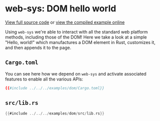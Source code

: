 # web-sys: DOM hello world

[View full source code][code] or [view the compiled example online][online]

[online]: https://rustwasm.github.io/wasm-bindgen/exbuild/dom/
[code]: https://github.com/rustwasm/wasm-bindgen/tree/master/examples/dom

Using `web-sys` we're able to interact with all the standard web platform
methods, including those of the DOM! Here we take a look at a simple "Hello,
world!" which manufactures a DOM element in Rust, customizes it, and then
appends it to the page.

## `Cargo.toml`

You can see here how we depend on `web-sys` and activate associated features to
enable all the various APIs:

```toml
{{#include ../../../examples/dom/Cargo.toml}}
```

## `src/lib.rs`

```rust
{{#include ../../../examples/dom/src/lib.rs}}
```
